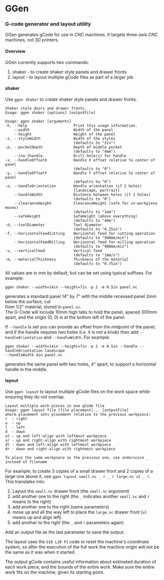 # GGen
### G-code generator and layout utility

GGen generates gCode for use in CNC machines. It targets three-axis CNC machines,
not 3D printers.

#### Overview
GGen currently supports two commands:  
1. shaker - to create shaker style panels and drawer fronts
2. layout - to layout multiple gCode files as part of a larger job

#### shaker
Use `ggen shaker` to create shaker style panels and drawer fronts.  

    Shaker style doors and drawer fronts.
    Usage: ggen shaker [options] [outputFile]

    Usage: ggen shaker [arguments]
    -h, --help                     Print this usage information.
        --width                    Width of the panel
        --height                   Height of the panel
    -s, --styleWidth               Width of the styles
                                   (defaults to "2in")
    -p, --pocketDepth              Depth of middle pocket
                                   (defaults to "4mm")
        --[no-]handle              Drill hole(s) for handle
    -x, --handleOffsetX            Handle X offset relative to center of panel
                                   (defaults to "0")
    -y, --handleOffsetY            Handle Y offset relative to center of panel
                                   (defaults to "0")
    -o, --handleOrientation        Handle orientation (if 2 holes)
                                   [landscape, portrait]
        --handleWidth              Distance between holes (if 2 holes)
                                   (defaults to "0")
        --clearanceHeight          ClearanceHeight (safe for in-workpiece moves)
                                   (defaults to "1mm")
        --safeHeight               SafeHeight (above everything)
                                   (defaults to "4mm")
    -d, --toolDiameter             Tool diameter
                                   (defaults to "0.25in")
    -f, --horizontalFeedCutting    Horizontal feed for cutting operation
                                   (defaults to "500mm/min")
        --horizontalFeedMilling    Horizontal feed for milling operation
                                   (defaults to "900mm/min")
    -v, --verticalFeed             Vertical feed
                                   (defaults to "1mm/s")
    -m, --materialThickness        Thickness of the material
                                   (defaults to "0.75in")

All values are in mm by default, but can be set using typical suffixes. For example:

    ggen shaker --width=14in --height=7in -p 2 -m 0.5in panel.nc

generates a standard panel 14" by 7" with the middle recessed panel 2mm below the surface, cut  
from 1/2" material, stored in `panel.nc`.  
The G-Code will include 10mm high tabs to hold the panel, spaced 300mm apart, and
the origin (0, 0) is at the bottom left of the panel.

If `--handle` is set you can provide an offset from the midpoint of the panel, and
if the handle requires two holes (i.e. it is not a knob) then add `--handleOrientation`
and `--handleWidth`.  For example:  

    ggen shaker --width=14in --height=7in -p 2 -m 0.5in --handle --handleOrientation landscape  
    --handleWidth 4in panel.nc

generates the same panel with two holes, 4" apart, to support a horizontal handle in the middle.

#### layout

Use `ggen layout` to layout multiple gCode files on the work space while ensuring they
do not overlap.

    Layout multiple work pieces in one gCode file
    Usage: ggen layout file [file placement]... [outputFile]
    where placement sets placement relative to the previous workpiece:
    r  - right
    u  - up
    l  - left
    d  - down
    ul - up and left-align with leftmost workpiece
    ur - up and right-align with rightmost workpiece
    dl - down and left-align with leftmost workpiece
    dr - down and right-align with rightmost workpiece

    To place the same workpiece as the previous one, use underscore _
    instead of filename

For example, to create 3 copies of a small drawer front and 2 copies of a large one
above it, use `ggen layout small.nc _ r _ r large.nc ul _ r`. This translates into:  

1. Layout the `small.nc` drawer front (the `small.nc` argument)
2. add another one to the right (the `_` indicates another `small.nc` and `r` means to the right)
3. add another one to the right (same parameters)
4. move up and all the way left to place the `large.nc` drawer front (`ul` means up and align left)
5. add another to the right (the `_` and `r` parameters again)

Add an output file as the last parameter to save the output.

The layout uses the `G10 L20 P1` code to reset the machine's coordinate system, so
after the execution of the full work the machine origin will not be the same as it was
when it started.

The output gCode contains useful information about estimated duration of each work piece, and
the bounds of the entire work.  Make sure the entire work fits on the machine, given its
starting point.
